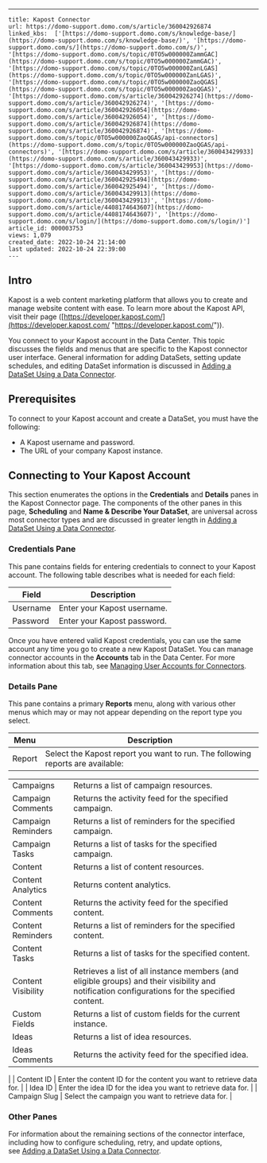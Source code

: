 ---
    title: Kapost Connector
    url: https://domo-support.domo.com/s/article/360042926874
    linked_kbs:  ['[https://domo-support.domo.com/s/knowledge-base/](https://domo-support.domo.com/s/knowledge-base/)', '[https://domo-support.domo.com/s/](https://domo-support.domo.com/s/)', '[https://domo-support.domo.com/s/topic/0TO5w000000ZammGAC](https://domo-support.domo.com/s/topic/0TO5w000000ZammGAC)', '[https://domo-support.domo.com/s/topic/0TO5w000000ZanLGAS](https://domo-support.domo.com/s/topic/0TO5w000000ZanLGAS)', '[https://domo-support.domo.com/s/topic/0TO5w000000ZaoQGAS](https://domo-support.domo.com/s/topic/0TO5w000000ZaoQGAS)', '[https://domo-support.domo.com/s/article/360042926274](https://domo-support.domo.com/s/article/360042926274)', '[https://domo-support.domo.com/s/article/360042926054](https://domo-support.domo.com/s/article/360042926054)', '[https://domo-support.domo.com/s/article/360042926874](https://domo-support.domo.com/s/article/360042926874)', '[https://domo-support.domo.com/s/topic/0TO5w000000ZaoQGAS/api-connectors](https://domo-support.domo.com/s/topic/0TO5w000000ZaoQGAS/api-connectors)', '[https://domo-support.domo.com/s/article/360043429933](https://domo-support.domo.com/s/article/360043429933)', '[https://domo-support.domo.com/s/article/360043429953](https://domo-support.domo.com/s/article/360043429953)', '[https://domo-support.domo.com/s/article/360042925494](https://domo-support.domo.com/s/article/360042925494)', '[https://domo-support.domo.com/s/article/360043429913](https://domo-support.domo.com/s/article/360043429913)', '[https://domo-support.domo.com/s/article/4408174643607](https://domo-support.domo.com/s/article/4408174643607)', '[https://domo-support.domo.com/s/login/](https://domo-support.domo.com/s/login/)']
    article_id: 000003753
    views: 1,079
    created_date: 2022-10-24 21:14:00
    last updated: 2022-10-24 22:39:00
    ---



Intro
-----


Kapost is a web content marketing platform that allows you to create and manage website content with ease. To learn more about the Kapost API, visit their page ([https://developer.kapost.com/](https://developer.kapost.com/ "https://developer.kapost.com/")).


You connect to your Kapost account in the Data Center. This topic discusses the fields and menus that are specific to the Kapost connector user interface. General information for adding DataSets, setting update schedules, and editing DataSet information is discussed in [Adding a DataSet Using a Data Connector](/s/article/360042926274).


Prerequisites
-------------


To connect to your Kapost account and create a DataSet, you must have the following:


* A Kapost username and password.
* The URL of your company Kapost instance.


Connecting to Your Kapost Account
---------------------------------


This section enumerates the options in the **Credentials** and **Details** panes in the Kapost Connector page. The components of the other panes in this page, **Scheduling** and **Name & Describe Your DataSet**, are universal across most connector types and are discussed in greater length in [Adding a DataSet Using a Data Connector](/s/article/360042926274 "Adding a DataSet Using a Data Connector").


### Credentials Pane


This pane contains fields for entering credentials to connect to your Kapost account. The following table describes what is needed for each field:  




| Field | Description |
| --- | --- |
| Username | Enter your Kapost username. |
| Password | Enter your Kapost password. |


Once you have entered valid Kapost credentials, you can use the same account any time you go to create a new Kapost DataSet. You can manage connector accounts in the **Accounts** tab in the Data Center. For more information about this tab, see [Managing User Accounts for Connectors](/s/article/360042926054 "Managing User Accounts for Connectors").


### Details Pane


This pane contains a primary **Reports** menu, along with various other menus which may or may not appear depending on the report type you select.




| Menu | Description |
| --- | --- |
| Report | Select the Kapost report you want to run. The following reports are available:

|  |  |
| --- | --- |
| Campaigns | Returns a list of campaign resources. |
| Campaign Comments | Returns the activity feed for the specified campaign. |
| Campaign Reminders | Returns a list of reminders for the specified campaign. |
| Campaign Tasks | Returns a list of tasks for the specified campaign. |
| Content | Returns a list of content resources. |
| Content Analytics | Returns content analytics. |
| Content Comments | Returns the activity feed for the specified content. |
| Content Reminders | Returns a list of reminders for the specified content. |
| Content Tasks | Returns a list of tasks for the specified content. |
| Content Visibility | Retrieves a list of all instance members (and eligible groups) and their visibility and notification configurations for the specified content. |
| Custom Fields | Returns a list of custom fields for the current instance. |
| Ideas | Returns a list of idea resources. |
| Ideas Comments | Returns the activity feed for the specified idea. |

 |
| Content ID | Enter the content ID for the content you want to retrieve data for. |
| Idea ID | Enter the idea ID for the idea you want to retrieve data for. |
| Campaign Slug | Select the campaign you want to retrieve data for. |


### Other Panes


For information about the remaining sections of the connector interface, including how to configure scheduling, retry, and update options, see [Adding a DataSet Using a Data Connector](/s/article/360042926274).

